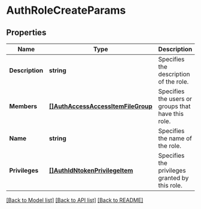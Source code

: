 # AuthRoleCreateParams

## Properties
Name | Type | Description | Notes
------------ | ------------- | ------------- | -------------
**Description** | **string** | Specifies the description of the role. | [optional] [default to null]
**Members** | [**[]AuthAccessAccessItemFileGroup**](AuthAccessAccessItemFileGroup.md) | Specifies the users or groups that have this role. | [optional] [default to null]
**Name** | **string** | Specifies the name of the role. | [default to null]
**Privileges** | [**[]AuthIdNtokenPrivilegeItem**](AuthIdNtokenPrivilegeItem.md) | Specifies the privileges granted by this role. | [optional] [default to null]

[[Back to Model list]](../README.md#documentation-for-models) [[Back to API list]](../README.md#documentation-for-api-endpoints) [[Back to README]](../README.md)


